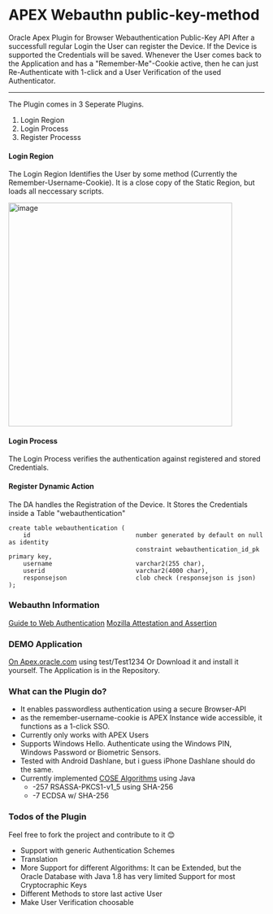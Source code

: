 # APEX Webauthn public-key-method
Oracle Apex Plugin for Browser Webauthentication Public-Key API
After a successfull regular Login the User can register the Device. If the Device is supported the Credentials will be saved.
Whenever the User comes back to the Application and has a "Remember-Me"-Cookie active, then he can just Re-Authenticate with 1-click and a User Verification of the used Authenticator.

---------------------------------------------------------------
The Plugin comes in 3 Seperate Plugins.
1. Login Region
2. Login Process
3. Register Processs

#### Login Region
The Login Region Identifies the User by some method (Currently the Remember-Username-Cookie).
It is a close copy of the Static Region, but loads all neccessary scripts.

<img width="440" alt="image" src="https://user-images.githubusercontent.com/26186939/154468717-1afa2213-38a9-45a9-a452-264642eb8854.png">

#### Login Process
The Login Process verifies the authentication against registered and stored Credentials.

#### Register Dynamic Action
The DA handles the Registration of the Device. It Stores the Credentials inside a Table "webauthentication"

```
create table webauthentication (
    id                             number generated by default on null as identity 
                                   constraint webauthentication_id_pk primary key,
    username                       varchar2(255 char),
    userid                         varchar2(4000 char),
    responsejson                   clob check (responsejson is json)
);
```

### Webauthn Information
[Guide to Web Authentication](https://webauthn.guide/)
[Mozilla Attestation and Assertion](https://developer.mozilla.org/en-US/docs/Web/API/Web_Authentication_API/Attestation_and_Assertion)

### DEMO Application
[On Apex.oracle.com](https://apex.oracle.com/pls/apex/f?p=91879:home)
using test/Test1234
Or Download it and install it yourself. The Application is in the Repository.

### What can the Plugin do?
- It enables passwordless authentication using a secure Browser-API
- as the remember-username-cookie is APEX Instance wide accessible, it functions as a 1-click SSO.
- Currently only works with APEX Users
- Supports Windows Hello. Authenticate using the Windows PIN, Windows Password or Biometric Sensors.
- Tested with Android Dashlane, but i guess iPhone Dashlane should do the same.
- Currently implemented [COSE Algorithms](https://www.iana.org/assignments/cose/cose.xhtml) using Java
  - -257  RSASSA-PKCS1-v1_5 using SHA-256
  - -7    ECDSA w/ SHA-256

### Todos of the Plugin
Feel free to fork the project and contribute to it 😊
- Support with generic Authentication Schemes
- Translation
- More Support for different Algorithms: It can be Extended, but the Oracle Database with Java 1.8 has very limited Support for most Cryptocraphic Keys
- Different Methods to store last active User
- Make User Verification choosable 
